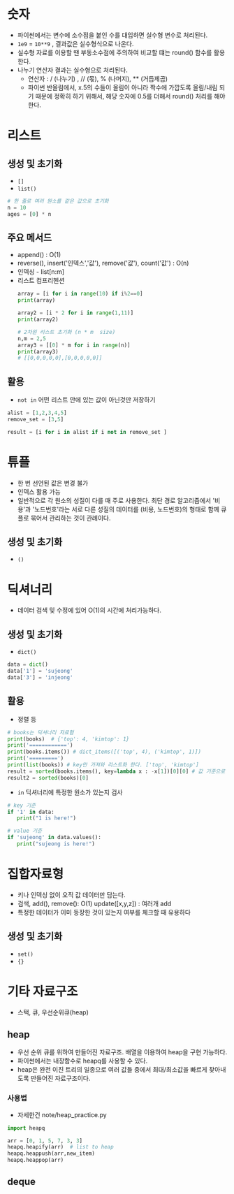 # 숫자
- 파이썬에서는 변수에 소수점을 붙인 수를 대입하면 실수형 변수로 처리된다.
- `1e9` = `10**9` , 결과값은 실수형식으로 나온다.
- 실수형 자료를 이용할 땐 부동소수점에 주의하여 비교할 떄는 round() 함수를 활용한다.
- 나누기 연산자 결과는 실수형으로 처리된다. 
  - 연산자 : / (나누기) , // (몫), % (나머지), ** (거듭제곱)
  - 파이썬 반올림에서, x.5의 수들이 올림이 아니라 짝수에 가깝도록 올림/내림 되기 때문에 정확히 하기 위해서,
    해당 숫자에 0.5를 더해서 round() 처리를 해야한다.

# 리스트 
## 생성 및 초기화
- `[]` 
- `list()`
```python
# 한 줄로 여러 원소를 같은 값으로 초기화
n = 10
ages = [0] * n
```
## 주요 메서드  
- append() : O(1)
- reverse(), insert('인덱스','값'), remove('값'), count('값') : O(n)
- 인덱싱 - list[n:m]
- 리스트 컴프리헨션
  ```python
  array = [i for i in range(10) if i%2==0]
  print(array)
  
  array2 = [i * 2 for i in range(1,11)]
  print(array2)
  
  # 2차원 리스트 초기화 (n * m  size) 
  n,m = 2,5
  array3 = [[0] * m for i in range(n)]
  print(array3)
  # [[0,0,0,0,0],[0,0,0,0,0]]
  ```
  
## 활용 
- `not in` 어떤 리스트 안에 있는 값이 아닌것만 저장하기
```python
alist = [1,2,3,4,5]
remove_set = [3,5]

result = [i for i in alist if i not in remove_set ]
```

# 튜플
- 한 번 선언된 값은 변경 불가 
- 인덱스 활용 가능
- 일반적으로 각 원소의 성질이 다를 때 주로 사용한다. 
  최단 경로 알고리즘에서 '비용'과 '노드번호'라는 서로 다른 성질의 데이터를 (비용, 노드번호)의 형태로 함께 큐플로 묶어서 관리하는 것이 관례이다.
## 생성 및 초기화
- `()`

# 딕셔너리
- 데이터 검색 및 수정에 있어 O(1)의 시간에 처리가능하다. 
## 생성 및 초기화
- `dict()`
```python
data = dict()
data['1'] = 'sujeong'
data['3'] = 'injeong'
```
## 활용
- 정렬 등 
```python
# books는 딕셔너리 자료혐
print(books)  # {'top': 4, 'kimtop': 1}
print('============')
print(books.items()) # dict_items([('top', 4), ('kimtop', 1)])
print('=========')
print(list(books)) # key만 가져와 리스트화 한다. ['top', 'kimtop']
result = sorted(books.items(), key=lambda x : -x[1])[0][0] # 값 기준으로 정렬하기
result2 = sorted(books)[0]
```
- `in` 딕셔너리에 특정한 원소가 있는지 검사
```python
# key 기준
if '1' in data:
   print("1 is here!")

# value 기준
if 'sujeong' in data.values():
   print("sujeong is here!")
```

# 집합자료형
- 키나 인덱싱 없이 오직 값 데이터만 담는다. 
- 검색, add(), remove(): O(1)
  update([x,y,z]) : 여러개 add
- 특정한 데이터가 이미 등장한 것이 있는지 여부를 체크할 때 유용하다 
## 생성 및 초기화
- `set()`
- `{}`

# 기타 자료구조
- 스택, 큐, 우선순위큐(heap)
## heap
- 우선 순위 큐를 위하여 만들어진 자료구조. 배열을 이용하여 heap을 구현 가능하다.
- 파이썬에서는 내장함수로 heapq를 사용할 수 있다.
- heap은 완전 이진 트리의 일종으로 여러 값들 중에서 최대/최소값을 빠르게 찾아내도록 만들어진 자료구조이다. 

### 사용법
- 자세한건 note/heap_practice.py
```python
import heapq

arr = [0, 1, 5, 7, 3, 3]
heapq.heapify(arr)  # list to heap
heapq.heappush(arr,new_item)
heapq.heappop(arr)
```


## deque
